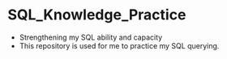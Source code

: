 # SQL_Knowledge_Practice
 - Strengthening my SQL ability and capacity
 - This repository is used for me to practice my SQL querying.
